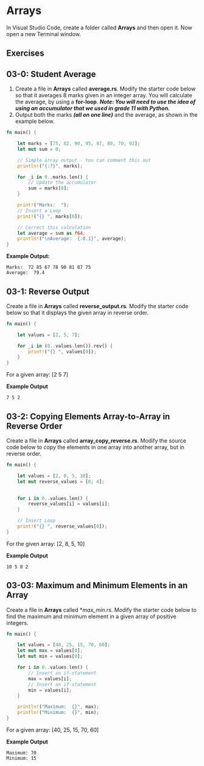 # Arrays

In Visual Studio Code, create a folder called **Arrays** and then open it. Now open a new Terminal window. 

## Exercises

## 03-0: Student Average

1.  Create a file in **Arrays** called **average.rs**.  Modify the starter code below so that it averages 8 marks given in an integer array.  You will calculate the average, by using a **for-loop**.  ***Note:  You will need to use the idea of using an accumulator that we used in grade 11 with Python.***
2.  Output both the marks ***(all on one line)*** and the average, as shown in the example below.

```rust
fn main() {

	let marks = [75, 82, 90, 95, 87, 80, 70, 92];
	let mut sum = 0;

	// Simple array output - You can comment this out
	println!("{:?}", marks);

	for _i in 0..marks.len() {
		// Update the accumulator
		sum = marks[0];
	}

	print!("Marks:  ");
	// Insert a Loop
	print!("{} ", marks[0]);

	// Correct this calculation
	let average = sum as f64;
	println!("\nAverage:  {:0.1}", average);
}
```


**Example Output:**
```
Marks:  72 85 67 78 90 81 87 75
Average:  79.4
```

## 03-1: Reverse Output

Create a file in **Arrays** called **reverse_output.rs**.  Modify the starter code below so that it displays the given array in reverse order.

```rust
fn main() {

	let values = [2, 5, 7];

	for _i in (0..values.len()).rev() {
        print!("{} ", values[0]);
    }
}
```

For a given array: [2 5 7]

**Example Output**
```
7 5 2
```

## 03-2: Copying Elements Array-to-Array in Reverse Order

Create a file in **Arrays** called **array_copy_reverse.rs**.  Modify the source code below to copy the elements in one array into another array, but in reverse order.  

```rust
fn main() {

	let values = [2, 8, 5, 10];
	let mut reverse_values = [0; 4];

    
	for i in 0..values.len() {
		reverse_values[i] = values[i];
	}

	// Insert Loop
	print!("{} ", reverse_values[0]);
}
```

For the given array: [2, 8, 5, 10]

**Example Output**
```
10 5 8 2
```

## 03-03: Maximum and Minimum Elements in an Array

Create a file in **Arrays** called **max_min.rs*.  Modify the starter code below to find the maximum and minimum element in a given array of positive integers.  

```rust
fn main() {

	let values = [40, 25, 15, 70, 60];
	let mut max = values[0];
	let mut min = values[0];

	for i in 0..values.len() {
		// Insert an if-statement
		max = values[i];
		// Insert an if-statement
		min = values[i];
	}

	println!("Maximum:  {}", max);
	println!("Minimum:  {}", min);
}
```

For a given array: [40, 25, 15, 70, 60]

**Example Output**
```
Maximum: 70
Minimum: 15
```
